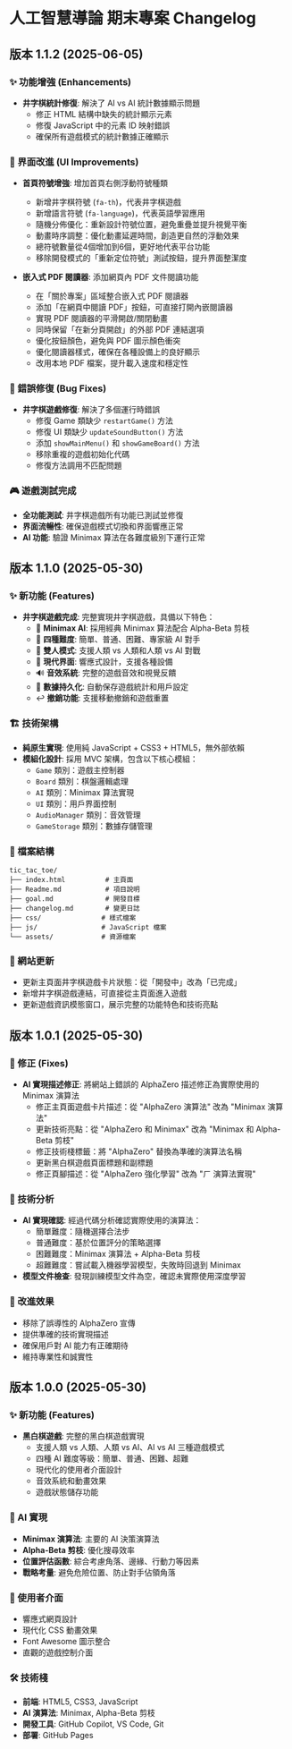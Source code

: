 # 人工智慧導論 期末專案 Changelog

## 版本 1.1.2 (2025-06-05)

### ✨ 功能增強 (Enhancements)
- **井字棋統計修復**: 解決了 AI vs AI 統計數據顯示問題
  - 修正 HTML 結構中缺失的統計顯示元素
  - 修復 JavaScript 中的元素 ID 映射錯誤
  - 確保所有遊戲模式的統計數據正確顯示

### 🎨 界面改進 (UI Improvements)
- **首頁符號增強**: 增加首頁右側浮動符號種類
  - 新增井字棋符號 (`fa-th`)，代表井字棋遊戲
  - 新增語言符號 (`fa-language`)，代表英語學習應用
  - 隨機分佈優化：重新設計符號位置，避免重疊並提升視覺平衡
  - 動畫時序調整：優化動畫延遲時間，創造更自然的浮動效果
  - 總符號數量從4個增加到6個，更好地代表平台功能
  - 移除開發模式的「重新定位符號」測試按鈕，提升界面整潔度

- **嵌入式 PDF 閱讀器**: 添加網頁內 PDF 文件閱讀功能
  - 在「關於專案」區域整合嵌入式 PDF 閱讀器
  - 添加「在網頁中閱讀 PDF」按鈕，可直接打開內嵌閱讀器
  - 實現 PDF 閱讀器的平滑開啟/關閉動畫
  - 同時保留「在新分頁開啟」的外部 PDF 連結選項
  - 優化按鈕顏色，避免與 PDF 圖示顏色衝突
  - 優化閱讀器樣式，確保在各種設備上的良好顯示
  - 改用本地 PDF 檔案，提升載入速度和穩定性

### 🔧 錯誤修復 (Bug Fixes)
- **井字棋遊戲修復**: 解決了多個運行時錯誤
  - 修復 Game 類缺少 `restartGame()` 方法
  - 修復 UI 類缺少 `updateSoundButton()` 方法
  - 添加 `showMainMenu()` 和 `showGameBoard()` 方法
  - 移除重複的遊戲初始化代碼
  - 修復方法調用不匹配問題

### 🎮 遊戲測試完成
- **全功能測試**: 井字棋遊戲所有功能已測試並修復
- **界面流暢性**: 確保遊戲模式切換和界面響應正常
- **AI 功能**: 驗證 Minimax 算法在各難度級別下運行正常

## 版本 1.1.0 (2025-05-30)

### ✨ 新功能 (Features)
- **井字棋遊戲完成**: 完整實現井字棋遊戲，具備以下特色：
  - 🤖 **Minimax AI**: 採用經典 Minimax 算法配合 Alpha-Beta 剪枝
  - 🎯 **四種難度**: 簡單、普通、困難、專家級 AI 對手
  - 👥 **雙人模式**: 支援人類 vs 人類和人類 vs AI 對戰
  - 🎨 **現代界面**: 響應式設計，支援各種設備
  - 🔊 **音效系統**: 完整的遊戲音效和視覺反饋
  - 💾 **數據持久化**: 自動保存遊戲統計和用戶設定
  - ↩️ **撤銷功能**: 支援移動撤銷和遊戲重置

### 🏗️ 技術架構
- **純原生實現**: 使用純 JavaScript + CSS3 + HTML5，無外部依賴
- **模組化設計**: 採用 MVC 架構，包含以下核心模組：
  - `Game` 類別：遊戲主控制器
  - `Board` 類別：棋盤邏輯處理
  - `AI` 類別：Minimax 算法實現
  - `UI` 類別：用戶界面控制
  - `AudioManager` 類別：音效管理
  - `GameStorage` 類別：數據存儲管理

### 📁 檔案結構
```
tic_tac_toe/
├── index.html          # 主頁面
├── Readme.md           # 項目說明
├── goal.md             # 開發目標
├── changelog.md        # 變更日誌
├── css/               # 樣式檔案
├── js/                # JavaScript 檔案
└── assets/            # 資源檔案
```

### 🔄 網站更新
- 更新主頁面井字棋遊戲卡片狀態：從「開發中」改為「已完成」
- 新增井字棋遊戲連結，可直接從主頁面進入遊戲
- 更新遊戲資訊模態窗口，展示完整的功能特色和技術亮點

## 版本 1.0.1 (2025-05-30)

### 🔧 修正 (Fixes)
- **AI 實現描述修正**: 將網站上錯誤的 AlphaZero 描述修正為實際使用的 Minimax 演算法
  - 修正主頁面遊戲卡片描述：從 "AlphaZero 演算法" 改為 "Minimax 演算法"
  - 更新技術亮點：從 "AlphaZero 和 Minimax" 改為 "Minimax 和 Alpha-Beta 剪枝"
  - 修正技術棧標籤：將 "AlphaZero" 替換為準確的演算法名稱
  - 更新黑白棋遊戲頁面標題和副標題
  - 修正頁腳描述：從 "AlphaZero 強化學習" 改為 "ㄏ 演算法實現"

### 📝 技術分析
- **AI 實現確認**: 經過代碼分析確認實際使用的演算法：
  - 簡單難度：隨機選擇合法步
  - 普通難度：基於位置評分的策略選擇
  - 困難難度：Minimax 演算法 + Alpha-Beta 剪枝
  - 超難難度：嘗試載入機器學習模型，失敗時回退到 Minimax
- **模型文件檢查**: 發現訓練模型文件為空，確認未實際使用深度學習

### 🎯 改進效果
- 移除了誤導性的 AlphaZero 宣傳
- 提供準確的技術實現描述
- 確保用戶對 AI 能力有正確期待
- 維持專業性和誠實性

## 版本 1.0.0 (2025-05-30)

### ✨ 新功能 (Features)
- **黑白棋遊戲**: 完整的黑白棋遊戲實現
  - 支援人類 vs 人類、人類 vs AI、AI vs AI 三種遊戲模式
  - 四種 AI 難度等級：簡單、普通、困難、超難
  - 現代化的使用者介面設計
  - 音效系統和動畫效果
  - 遊戲狀態儲存功能

### 🤖 AI 實現
- **Minimax 演算法**: 主要的 AI 決策演算法
- **Alpha-Beta 剪枝**: 優化搜尋效率
- **位置評估函數**: 綜合考慮角落、邊緣、行動力等因素
- **戰略考量**: 避免危險位置、防止對手佔領角落

### 🎨 使用者介面
- 響應式網頁設計
- 現代化 CSS 動畫效果
- Font Awesome 圖示整合
- 直觀的遊戲控制介面

### 🛠️ 技術棧
- **前端**: HTML5, CSS3, JavaScript
- **AI 演算法**: Minimax, Alpha-Beta 剪枝
- **開發工具**: GitHub Copilot, VS Code, Git
- **部署**: GitHub Pages
